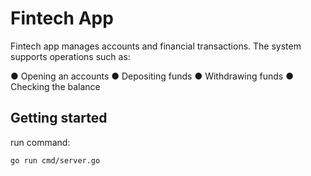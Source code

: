 # Fintech App

Fintech app manages accounts and financial
transactions. The system supports operations such as:

● Opening an accounts
● Depositing funds
● Withdrawing funds
● Checking the balance

## Getting started

run command:

```shell
go run cmd/server.go 
```

